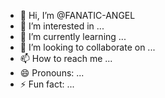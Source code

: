 - 👋 Hi, I’m @FANATIC-ANGEL
- 👀 I’m interested in ...
- 🌱 I’m currently learning ...
- 💞️ I’m looking to collaborate on ...
- 📫 How to reach me ...
- 😄 Pronouns: ...
- ⚡ Fun fact: ...

<!---
FANATIC-ANGEL/FANATIC-ANGEL is a ✨ special ✨ repository because its `README.md` (this file) appears on your GitHub profile.
You can click the Preview link to take a look at your changes.
--->
